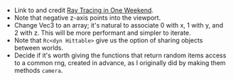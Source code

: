 - Link to and credit [Ray Tracing in One Weekend](https://raytracing.github.io/books/RayTracingInOneWeekend.html).
- Note that negative z-axis points into the viewport.
- Change Vec3 to an array; it's natural to associate 0 with x, 1 with y, and 2 with z. This will be more performant and simpler to iterate.
- Note that `Rc<dyn Hittable>` give us the option of sharing objects between worlds.
- Decide if it's worth giving the functions that return random items access to a common rng, created in advance, as I originally did by making them methods `camera`.